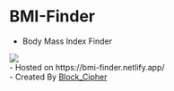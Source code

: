 # BMI-Finder
- Body Mass Index Finder 
<img src='https://user-images.githubusercontent.com/84004110/201474982-5c0d0dc5-5643-4a6d-a323-8c7ed2e12f1d.png'>
 <br>
- Hosted on https://bmi-finder.netlify.app/
<br>
- Created By <a href='https://blockcipher.netlify.app/'>Block_Cipher</a>
